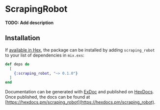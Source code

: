 # ScrapingRobot

**TODO: Add description**

## Installation

If [available in Hex](https://hex.pm/docs/publish), the package can be installed
by adding `scraping_robot` to your list of dependencies in `mix.exs`:

```elixir
def deps do
  [
    {:scraping_robot, "~> 0.1.0"}
  ]
end
```

Documentation can be generated with [ExDoc](https://github.com/elixir-lang/ex_doc)
and published on [HexDocs](https://hexdocs.pm). Once published, the docs can
be found at [https://hexdocs.pm/scraping_robot](https://hexdocs.pm/scraping_robot).


